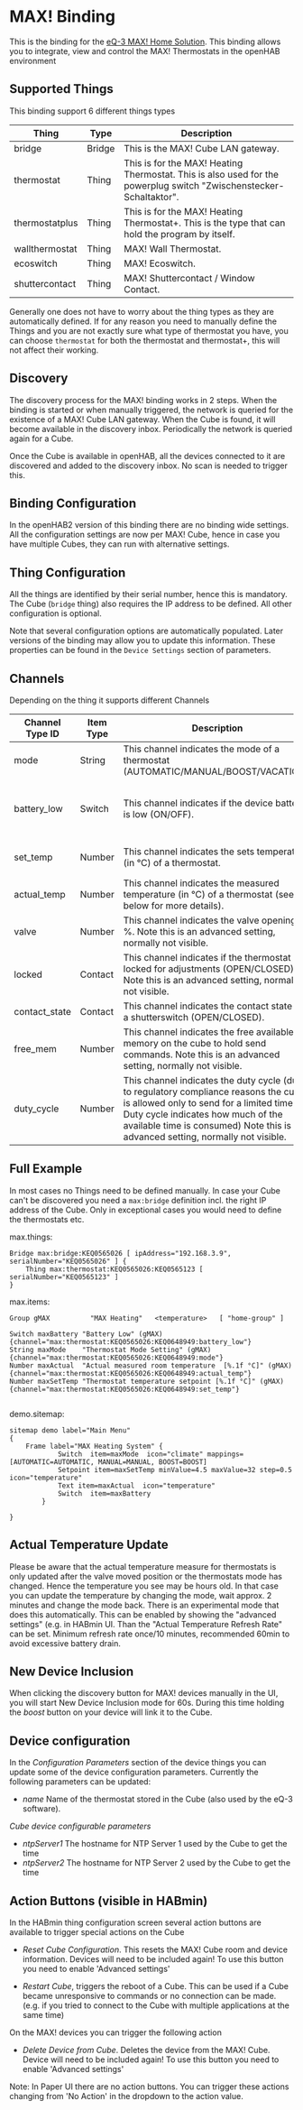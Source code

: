 # MAX! Binding

This is the binding for the [eQ-3 MAX! Home Solution](http://www.eq-3.de/).
This binding allows you to integrate, view and control the MAX! Thermostats in the openHAB environment

## Supported Things

This binding support 6 different things types

| Thing          | Type   | Description                                                                                                        |
|----------------|--------|--------------------------------------------------------------------------------------------------------------------|
| bridge         | Bridge | This is the MAX! Cube LAN gateway.                                                                                 |
| thermostat     | Thing  | This is for the MAX! Heating Thermostat. This is also used for the powerplug switch "Zwischenstecker-Schaltaktor". |
| thermostatplus | Thing  | This is for the MAX! Heating Thermostat+. This is the type that can hold the program by itself.                    |
| wallthermostat | Thing  | MAX! Wall Thermostat.                                                                                              |
| ecoswitch      | Thing  | MAX! Ecoswitch.                                                                                                    |
| shuttercontact | Thing  | MAX! Shuttercontact / Window Contact.                                                                              |

Generally one does not have to worry about the thing types as they are automatically defined.
If for any reason you need to manually define the Things and you are not exactly sure what type of thermostat you have, you can choose `thermostat` for both the thermostat and thermostat+, this will not affect their working.

## Discovery

The discovery process for the MAX! binding works in 2 steps.
When the binding is started or when manually triggered, the network is queried for the existence of a MAX! Cube LAN gateway. When the Cube is found, it will become available in the discovery inbox. Periodically the network is queried again for a Cube.

Once the Cube is available in openHAB, all the devices connected to it are discovered and added to the discovery inbox. No scan is needed to trigger this.

## Binding Configuration

In the openHAB2 version of this binding there are no binding wide settings.
All the configuration settings are now per MAX! Cube, hence in case you have multiple Cubes, they can run with alternative settings.

## Thing Configuration

All the things are identified by their serial number, hence this is mandatory.
The Cube (`bridge` thing) also requires the IP address to be defined.
All other configuration is optional.

Note that several configuration options are automatically populated. Later versions of the binding may allow you to update this information. These properties can be found in the `Device Settings` section of parameters.


## Channels

Depending on the thing it supports different Channels

| Channel Type ID | Item Type | Description                                                                                                                                                                                                                                               | Available on thing                                                    |
|-----------------|-----------|-----------------------------------------------------------------------------------------------------------------------------------------------------------------------------------------------------------------------------------------------------------|-----------------------------------------------------------------------|
| mode            | String    | This channel indicates the mode of a thermostat (AUTOMATIC/MANUAL/BOOST/VACATION).                                                                                                                                                                        | thermostat, thermostatplus, wallthermostat                            |
| battery_low     | Switch    | This channel indicates if the device battery is low (ON/OFF).                                                                                                                                                                                             | thermostat, thermostatplus, wallthermostat, ecoswitch, shuttercontact |
| set_temp        | Number    | This channel indicates the sets temperature (in °C) of a thermostat.                                                                                                                                                                                      | thermostat, thermostatplus, wallthermostat                            |
| actual_temp     | Number    | This channel indicates the measured temperature (in °C) of a thermostat (see below for more details).                                                                                                                                                     | thermostat, thermostatplus, wallthermostat                            |
| valve           | Number    | This channel indicates the valve opening in %. Note this is an advanced setting, normally not visible.                                                                                                                                                    | thermostat, thermostatplus, wallthermostat                            |
| locked          | Contact   | This channel indicates if the thermostat is locked for adjustments (OPEN/CLOSED). Note this is an advanced setting, normally not visible.                                                                                                                 | thermostat, thermostatplus, wallthermostat                            |
| contact_state   | Contact   | This channel indicates the contact state for a shutterswitch (OPEN/CLOSED).                                                                                                                                                                               | shuttercontact                                                        |
| free_mem        | Number    | This channel indicates the free available memory on the cube to hold send commands. Note this is an advanced setting, normally not visible.                                                                                                               | bridge                                                                |
| duty_cycle      | Number    | This channel indicates the duty cycle (due to regulatory compliance reasons the cube is allowed only to send for a limited time. Duty cycle indicates how much of the available time is consumed) Note this is an advanced setting, normally not visible. | bridge                                                                |


## Full Example

In most cases no Things need to be defined manually. In case your Cube can't be discovered you need a `max:bridge` definition incl. the right IP address of the Cube. Only in exceptional cases you would need to define the thermostats etc.

max.things:

```
Bridge max:bridge:KEQ0565026 [ ipAddress="192.168.3.9", serialNumber="KEQ0565026" ] {
    Thing max:thermostat:KEQ0565026:KEQ0565123 [ serialNumber="KEQ0565123" ]
}
```

max.items:

```
Group gMAX 			"MAX Heating" 	<temperature>	[ "home-group" ]

Switch maxBattery "Battery Low" (gMAX) {channel="max:thermostat:KEQ0565026:KEQ0648949:battery_low"}
String maxMode    "Thermostat Mode Setting" (gMAX) {channel="max:thermostat:KEQ0565026:KEQ0648949:mode"}
Number maxActual  "Actual measured room temperature  [%.1f °C]" (gMAX) {channel="max:thermostat:KEQ0565026:KEQ0648949:actual_temp"}
Number maxSetTemp "Thermostat temperature setpoint [%.1f °C]" (gMAX) {channel="max:thermostat:KEQ0565026:KEQ0648949:set_temp"}


```

demo.sitemap:

```
sitemap demo label="Main Menu"
{
	Frame label="MAX Heating System" {
			Switch  item=maxMode  icon="climate" mappings=[AUTOMATIC=AUTOMATIC, MANUAL=MANUAL, BOOST=BOOST]
			Setpoint item=maxSetTemp minValue=4.5 maxValue=32 step=0.5 icon="temperature"
			Text item=maxActual  icon="temperature"
			Switch  item=maxBattery
		}
				
}
```

## Actual Temperature Update

Please be aware that the actual temperature measure for thermostats is only updated after the valve moved position or the thermostats mode has changed. Hence the temperature you see may be hours old. In that case you can update the temperature by changing the mode, wait approx. 2 minutes and change the mode back. 
There is an experimental mode that does this automatically. This can be enabled by showing the "advanced settings" (e.g. in HABmin UI. Than the "Actual Temperature Refresh Rate" can be set. Minimum refresh rate once/10 minutes, recommended 60min to avoid excessive battery drain.


## New Device Inclusion

When clicking the discovery button for MAX! devices manually in the UI, you  will start New Device Inclusion mode for 60s. During this time holding the _boost_ button on your device will link it to the Cube.

## Device configuration

In the _Configuration Parameters_ section of the device things you can update some of the device configuration parameters. Currently the following parameters can be updated:

* _name_ Name of the thermostat stored in the Cube (also used by the eQ-3 software).

_Cube device configurable parameters_ 

* _ntpServer1_ The hostname for NTP Server 1 used by the Cube to get the time
* _ntpServer2_ The hostname for NTP Server 2 used by the Cube to get the time

## Action Buttons (visible in HABmin)

In the HABmin thing configuration screen several action buttons are available to trigger special actions on the Cube

* _Reset Cube Configuration_. This resets the MAX! Cube room and device information. Devices will need to be included again! To use this button you need to enable 'Advanced settings'

* _Restart Cube_, triggers the reboot of a Cube. This can be used if a Cube became unresponsive to commands or no connection can be made. (e.g. if you tried to connect to the Cube with multiple applications at the same time)

On the MAX! devices you can trigger the following action

* _Delete Device from Cube_. Deletes the device from the MAX! Cube. Device will need to be included again! To use this button you need to enable 'Advanced settings'

Note: In Paper UI there are no action buttons. You can trigger these actions changing from 'No Action' in the dropdown to the action value. 